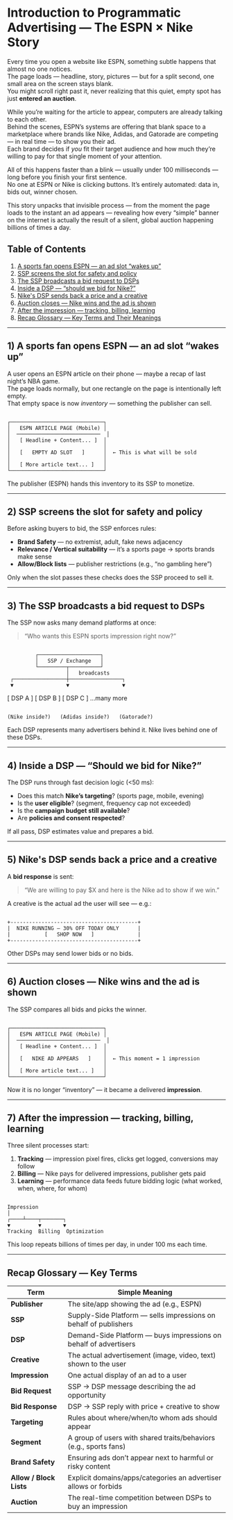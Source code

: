 
# Introduction to Programmatic Advertising — The ESPN × Nike Story

Every time you open a website like ESPN, something subtle happens that almost no one notices.  
The page loads — headline, story, pictures — but for a split second, one small area on the screen stays blank.  
You might scroll right past it, never realizing that this quiet, empty spot has just **entered an auction**.

While you’re waiting for the article to appear, computers are already talking to each other.  
Behind the scenes, ESPN’s systems are offering that blank space to a marketplace where brands like Nike, Adidas, and Gatorade are competing — in real time — to show you their ad.  
Each brand decides if *you* fit their target audience and how much they’re willing to pay for that single moment of your attention.

All of this happens faster than a blink — usually under 100 milliseconds — long before you finish your first sentence.  
No one at ESPN or Nike is clicking buttons. It’s entirely automated: data in, bids out, winner chosen.

This story unpacks that invisible process — from the moment the page loads to the instant an ad appears — revealing how every “simple” banner on the internet is actually the result of a silent, global auction happening billions of times a day.

## Table of Contents
1. [A sports fan opens ESPN — an ad slot “wakes up”](#panel-1)
2. [SSP screens the slot for safety and policy](#panel-2)
3. [The SSP broadcasts a bid request to DSPs](#panel-3)
4. [Inside a DSP — “should we bid for Nike?”](#panel-4)
5. [Nike's DSP sends back a price and a creative](#panel-5)
6. [Auction closes — Nike wins and the ad is shown](#panel-6)
7. [After the impression — tracking, billing, learning](#panel-7)
8. [Recap Glossary — Key Terms and Their Meanings](#glossary)

---

## <a name="panel-1"></a>1) A sports fan opens ESPN — an ad slot “wakes up”

A user opens an ESPN article on their phone — maybe a recap of last night’s NBA game.  
The page loads normally, but one rectangle on the page is intentionally left empty.  
That empty space is now *inventory* — something the publisher can sell.

```

┌──────────────────────────────┐
│   ESPN ARTICLE PAGE (Mobile) │
│  ───────────────────────────  │
│   [ Headline + Content... ]  │
│                              │
│   [   EMPTY AD SLOT   ]      │  ← This is what will be sold
│                              │
│   [ More article text... ]   │
└──────────────────────────────┘

```

The publisher (ESPN) hands this inventory to its SSP to monetize.

---

## <a name="panel-2"></a>2) SSP screens the slot for safety and policy

Before asking buyers to bid, the SSP enforces rules:

- **Brand Safety** — no extremist, adult, fake news adjacency
- **Relevance / Vertical suitability** — it’s a sports page → sports brands make sense
- **Allow/Block lists** — publisher restrictions (e.g., “no gambling here”)

Only when the slot passes these checks does the SSP proceed to sell it.

---

## <a name="panel-3"></a>3) The SSP broadcasts a bid request to DSPs

The SSP now asks many demand platforms at once:

> “Who wants this ESPN sports impression right now?”

```

```
             ┌────────────────────┐
             │   SSP / Exchange   │
             └─────────┬──────────┘
                       │   broadcasts
     ┌─────────────────┼─────────────────┐
     ▼                 ▼                 ▼
 [ DSP A ]         [ DSP B ]         [ DSP C ]     …many more
```

(Nike inside?)   (Adidas inside?)   (Gatorade?)

```

Each DSP represents many advertisers behind it. Nike lives behind one of these DSPs.

---

## <a name="panel-4"></a>4) Inside a DSP — “Should we bid for Nike?”

The DSP runs through fast decision logic (<50 ms):

- Does this match **Nike’s targeting**? (sports page, mobile, evening)
- Is the **user eligible**? (segment, frequency cap not exceeded)
- Is the **campaign budget still available**?
- Are **policies and consent respected**?

If all pass, DSP estimates value and prepares a bid.

---

## <a name="panel-5"></a>5) Nike's DSP sends back a price and a creative

A **bid response** is sent:

> “We are willing to pay $X and here is the Nike ad to show if we win.”

A creative is the actual ad the user will see — e.g.:

```

+-----------------------------------------+
|  NIKE RUNNING — 30% OFF TODAY ONLY      |
|           [   SHOP NOW   ]              |
+-----------------------------------------+

```

Other DSPs may send lower bids or no bids.

---

## <a name="panel-6"></a>6) Auction closes — Nike wins and the ad is shown

The SSP compares all bids and picks the winner.

```

┌──────────────────────────────┐
│   ESPN ARTICLE PAGE (Mobile) │
│  ───────────────────────────  │
│   [ Headline + Content... ]  │
│                              │
│   [   NIKE AD APPEARS   ]    │  ← This moment = 1 impression
│                              │
│   [ More article text... ]   │
└──────────────────────────────┘

```

Now it is no longer “inventory” — it became a delivered **impression**.

---

## <a name="panel-7"></a>7) After the impression — tracking, billing, learning

Three silent processes start:

1) **Tracking** — impression pixel fires, clicks get logged, conversions may follow
2) **Billing** — Nike pays for delivered impressions, publisher gets paid
3) **Learning** — performance data feeds future bidding logic (what worked, when, where, for whom)

```

Impression
│
┌────┴────┬───────┐
▼         ▼       ▼
Tracking  Billing  Optimization

```

This loop repeats billions of times per day, in under 100 ms each time.

---

## <a name="glossary"></a>Recap Glossary — Key Terms

| Term | Simple Meaning |
|------|----------------|
| **Publisher** | The site/app showing the ad (e.g., ESPN) |
| **SSP** | Supply-Side Platform — sells impressions on behalf of publishers |
| **DSP** | Demand-Side Platform — buys impressions on behalf of advertisers |
| **Creative** | The actual advertisement (image, video, text) shown to the user |
| **Impression** | One actual display of an ad to a user |
| **Bid Request** | SSP → DSP message describing the ad opportunity |
| **Bid Response** | DSP → SSP reply with price + creative to show |
| **Targeting** | Rules about where/when/to whom ads should appear |
| **Segment** | A group of users with shared traits/behaviors (e.g., sports fans) |
| **Brand Safety** | Ensuring ads don’t appear next to harmful or risky content |
| **Allow / Block Lists** | Explicit domains/apps/categories an advertiser allows or forbids |
| **Auction** | The real-time competition between DSPs to buy an impression |

